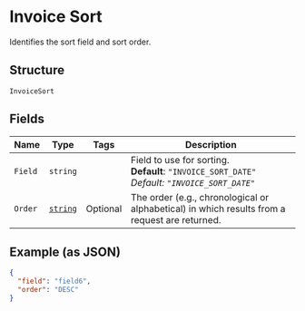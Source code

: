 
# Invoice Sort

Identifies the  sort field and sort order.

## Structure

`InvoiceSort`

## Fields

| Name | Type | Tags | Description |
|  --- | --- | --- | --- |
| `Field` | `string` |  | Field to use for sorting.<br>**Default**: `"INVOICE_SORT_DATE"`<br>*Default: `"INVOICE_SORT_DATE"`* |
| `Order` | [`string`](/doc/models/sort-order.md) | Optional | The order (e.g., chronological or alphabetical) in which results from a request are returned. |

## Example (as JSON)

```json
{
  "field": "field6",
  "order": "DESC"
}
```


